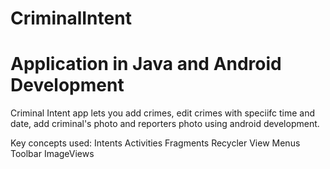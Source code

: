 # CriminalIntent
# Application in Java and Android Development
Criminal Intent app lets you add crimes, edit crimes with speciifc time and date, add criminal's photo and reporters photo using android development. 

Key concepts used:
Intents
Activities
Fragments
Recycler View
Menus
Toolbar
ImageViews
